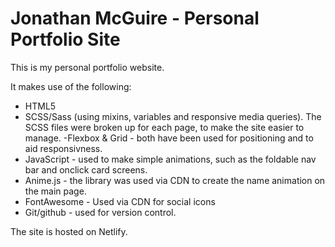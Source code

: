 # Jonathan McGuire - Personal Portfolio Site

This is my personal portfolio website. 

It makes use of the following:
- HTML5
- SCSS/Sass (using mixins, variables and responsive media queries). The SCSS files were broken up for each page, to make the site easier to manage.
-Flexbox & Grid - both have been used for positioning and to aid responsivness. 
- JavaScript - used to make simple animations, such as the foldable nav bar and onclick card screens.
- Anime.js - the library was used via CDN to create the name animation on the main page.
- FontAwesome - Used via CDN for social icons
- Git/github - used for version control.

The site is hosted on Netlify.

